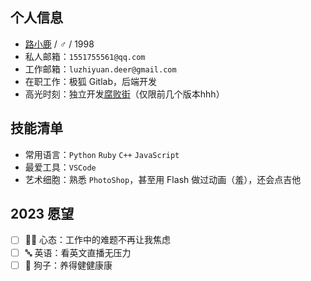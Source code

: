 ## 个人信息
* [路小鹿](https://lulaolu.com) / ♂ / 1998
* 私人邮箱：`1551755561@qq.com`
* 工作邮箱：`luzhiyuan.deer@gmail.com`
* 在职工作：极狐 Gitlab，后端开发
* 高光时刻：独立开发[腐败街](https://fubaijie.cn)（仅限前几个版本hhh）
## 技能清单
* 常用语言：`Python` `Ruby` `C++` `JavaScript`
* 最爱工具：`VSCode`
* 艺术细胞：熟悉 `PhotoShop`，甚至用 Flash 做过动画（羞），还会点吉他
## 2023 愿望
- [ ] 👩‍💻 心态：工作中的难题不再让我焦虑
- [ ] 🔤 英语：看英文直播无压力
- [ ] 🐶 狗子：养得健健康康
